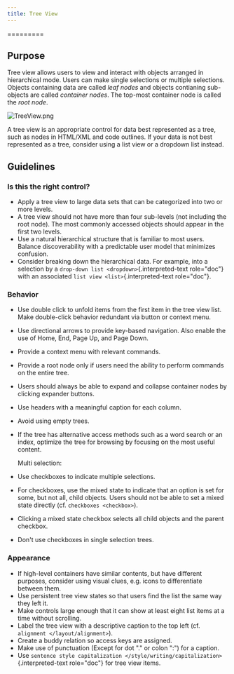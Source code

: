 ```yaml
---
title: Tree View
---
```

=========

Purpose
-------

Tree view allows users to view and interact with objects arranged in
hierarchical mode. Users can make single selections or multiple
selections. Objects containing data are called *leaf nodes* and objects
contianing sub-objects are called *container nodes*. The top-most
container node is called the *root node*.

![TreeView.png](/hig/TreeView.png)

A tree view is an appropriate control for data best represented as a
tree, such as nodes in HTML/XML and code outlines. If your data is not
best represented as a tree, consider using a list view or a dropdown
list instead.

Guidelines
----------

### Is this the right control?

-   Apply a tree view to large data sets that can be categorized into
    two or more levels.
-   A tree view should not have more than four sub-levels (not including
    the root node). The most commonly accessed objects should appear in
    the first two levels.
-   Use a natural hierarchical structure that is familiar to most users.
    Balance discoverability with a predictable user model that minimizes
    confusion.
-   Consider breaking down the hierarchical data. For example, into a
    selection by a `drop-down list <dropdown>`{.interpreted-text
    role="doc"} with an associated `list view <list>`{.interpreted-text
    role="doc"}.

### Behavior

-   Use double click to unfold items from the first item in the tree
    view list. Make double-click behavior redundant via button or
    context menu.

-   Use directional arrows to provide key-based navigation. Also enable
    the use of Home, End, Page Up, and Page Down.

-   Provide a context menu with relevant commands.

-   Provide a root node only if users need the ability to perform
    commands on the entire tree.

-   Users should always be able to expand and collapse container nodes
    by clicking expander buttons.

-   Use headers with a meaningful caption for each column.

-   Avoid using empty trees.

-   If the tree has alternative access methods such as a word search or
    an index, optimize the tree for browsing by focusing on the most
    useful content.

    Multi selection:

-   Use checkboxes to indicate multiple selections.

-   For checkboxes, use the mixed state to indicate that an option is
    set for some, but not all, child objects. Users should not be able
    to set a mixed state directly (cf.
    `checkboxes <checkbox>`).

-   Clicking a mixed state checkbox selects all child objects and the
    parent checkbox.

-   Don't use checkboxes in single selection trees.

### Appearance

-   If high-level containers have similar contents, but have different
    purposes, consider using visual clues, e.g. icons to differentiate
    between them.
-   Use persistent tree view states so that users find the list the same
    way they left it.
-   Make controls large enough that it can show at least eight list
    items at a time without scrolling.
-   Label the tree view with a descriptive caption to the top left (cf.
    `alignment </layout/alignment>`).
-   Create a buddy relation so access keys are assigned.
-   Make use of punctuation (Except for dot \".\" or colon \":\") for a
    caption.
-   Use
    `sentence style capitalization </style/writing/capitalization>`{.interpreted-text
    role="doc"} for tree view items.
